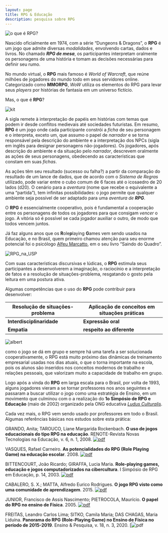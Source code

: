 ```yaml
---
layout: page
title: RPG & Educação
description: pesquisa sobre RPG
---
```


![o que é RPG?][RPG_o_que_e]

Nascido oficialmente em 1974, com a série “Dungeons & Dragons”, o **RPG** é um jogo que admite diversas _modalidades_, envolvendo cartas, dados e livros. No chamado _**RPG de mesa**_, os participantes interpretam oralmente os personagens de uma história e tomam as decisões necessárias para definir seu rumo.

No mundo virtual, o **RPG** mais famoso é _World of Warcraft_, que reúne milhões de jogadores do mundo todo em seus servidores online. Categorizado como  **MMORPG**, _WoW_  utiliza os elementos do RPG para levar seus _players_ por histórias de fantasia em um universo fictício.

Mas, o que é **RPG**?

![kit][dices]  

A sigla remete à interpretação de papéis em histórias com temas que podem ir desde conflitos medievais até sociedades futuristas. Em resumo,  **RPG** é um jogo onde cada participante constrói a _ficha_ de seu personagem e o interpreta, exceto um, que assumo o papel de _narrador_ e se torna  responsável pela descrição do ambiente e a interpretação dos NPCs (sigla em inglês para designar personagens não-jogadores). Os jogadores, após descrição do ambiente e da situação pelo _narrador_, descrevem oralmente as ações de seus personagens, obedecendo as características que constam em suas _fichas_.

As ações têm seu resultado (sucesso ou falha?) a partir da comparação do resultado de um lance de dados, que de acordo com o _Sistema de Regras_ utilizado, pode variar entre o cubo comum de 6 faces até o icosaedro de 20 lados (d20). O cenário para a _aventura_ (nome que recebe o   equivalente a uma “partida”), tem infinitas possibilidades: o jogo permite que  qualquer ambiente seja possível de ser adaptado para uma _aventura de **RPG**_.

O **RPG** é essencialmente cooperativo, pois é fundamental a cooperação entre os personagens de todos os jogadores para que  consigam _vencer_ o jogo. A vitória só é possível se cada jogador auxiliar o outro, de modo que todos vencem juntos.

Já faz alguns anos que os **R**ole**p**laying **G**ames vem sendo usados na Educação, e no Brasil, quem primeiro chamou atenção para seu enorme potencial foi o psicólogo [Alfeu Marcatto](http://www.alfmarc.psc.br), em o seu livro “Saindo do Quadro”.

![ RPG_na_USP][jcampus]


 Com suas características discursivas e lúdicas, o **RPG** estimula seus participantes a desenvolverem a imaginação, o raciocínio e a interpretação de fatos e a resolução de situações-problema, resgatando o gosto pela leitura em uma postura ativa.

Algumas competências que o uso do **RPG** pode contribuir para desenvolver:

**Resolução de situações-problema** | **Aplicação de conceitos em situações práticas**
|---|---|
| **Interdisciplinaridade** | **Expressão oral** |  
| **Empatia**   | **respeito ao diferente** |  



![albert][einstein]

como o jogo se dá em grupo e sempre há uma tarefa a ser solucionada cooperativamente, o RPG está muito próximo das dinâmicas de treinamento empresarial usadas nos dias atuais, o que o torna importante na escola, pois os alunos são inseridos nos conceitos modernos de trabalho e relações pessoais, que valorizam muito a capacidade de trabalho em grupo.  

Logo após a vinda do **RPG** em larga escala para o Brasil, por volta de 1993, alguns jogadores  vieram a se tornar professores nos anos seguintes e passaram a buscar utilizar o jogo como uma  estratégia de Ensino, em um movimento que culminou com o a realização do **1o Simpósio de RPG e Educação** (maio de 2002) organizado pela ONG educativa [_Ludus Culturalis_](www.rpgeducacao.com.br).

Cada vez mais, o RPG vem sendo usado por professores em todo o Brasil. Algumas referências básicas nos estudos sobre esta prática:


GRANDO, Anita; TAROUCO, Liane Margarida Rockenbach. **O uso de jogos educacionais do tipo RPG na educação**. RENOTE-Revista Novas Tecnologias na Educação, v. 6, n. 1, 2008. [![pdf](icons16/pdf-icon.png)](https://www.seer.ufrgs.br/renote/article/viewFile/14403/8308)  

VASQUES, Rafael Carneiro. **As potencialidades do RPG (Role Playing Game) na educação escolar**. 2008. [![pdf](icons16/pdf-icon.png)](https://repositorio.unesp.br/handle/11449/90316)  

BITTENCOURT, João Ricardo; GIRAFFA, Lucia Maria. **Role-playing games, educação e jogos computadorizados na cibercultura**. I Simpósio de RPG em Educação, p. 14, 2003. [![pdf](icons16/pdf-icon.png)](https://d1wqtxts1xzle7.cloudfront.net/49291500/historiapaper03.pdf?1475417856=&response-content-disposition=inline%3B+filename%3DRole_Playing_Games_Educacao_e_Jogos_Comp.pdf&Expires=1607975730&Signature=CPwz~-sLxvf1hF41gTd0tpJQqQeX2CFYOo-H59GY05AGokUzXKZDjYJzc5nmgo9G1-UNGauCJxb-NmFzU1efebdgbXeGfcbivbHDLyMAlpboign4DO5roW-p2-mkQJKi5ClTA3D1fAVo3EU6cnT3bgUG2u6Nbo3KIUwtIKhKmcVa4u~9LBRlWVuG6zIZfqQjHWhc5jtoXbtY0HIHFYGZhMT3YeppBEH8Y7t6pqqH3Si5kXdsRw3Iag2h6828lH8u6FJzThXiXWlBXEv181spkmUC3Wv9B-ipPu0WZFqixFb1bVTTZQDPMt2wCmC4zIW~SyEpKw5CGTv98zL6kx9~4w__&Key-Pair-Id=APKAJLOHF5GGSLRBV4ZA)

CABALERO, S. X.; MATTA, Alfredo Eurico Rodrigues. **O jogo RPG visto como uma comunidade de aprendizagem**. 2015. [![pdf](icons16/pdf-icon.png)](http://www.comunidadesvirtuais.pro.br/seminario2/trabalhos/suelixavier_alfredoeurico.pdf)  

JUNIOR, Francisco de Assis Nascimento; PIETROCOLA, Maurício. **O papel do RPG no ensino de Física**. 2005. [![pdf](icons16/pdf-icon.png)](https://sites.usp.br/nupic/wp-content/uploads/sites/293/2016/05/Francisco_de_Assis_Nascimento_Junior_O_PAPEL_DO_RPG.pdf)  

FREITAS, Leandro Carlos Lima; SITKO, Camila Maria; DAS CHAGAS, Maria Liduína. **Panorama do RPG (Role-Playing Game) no Ensino de Física no período de 2015-2019**. Ensino & Pesquisa, v. 18, n. 3, 2020. [![pdf](http://periodicos.unespar.edu.br/index.php/ensinoepesquisa/article/view/3693)



[RPG_o_que_e]: https://itxesco.github.io/assets/index_pics/dragon_feynman.jpg   

[jcampus]: https://itxesco.github.io/assets/figuras/rpg/JC_RPG.jpg

[dices]: https://itxesco.github.io/assets/figuras/rpg/dados.jpg

[einstein]: https://itxesco.github.io/assets/figuras/rpg/einstein.jpg
